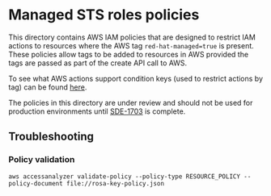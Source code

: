 # Managed STS roles policies

This directory contains AWS IAM policies that are designed to restrict IAM actions to resources where the AWS tag `red-hat-managed=true` is present. These policies allow tags to be added to resources in AWS provided the tags are passed as part of the create API call to AWS. 

To see what AWS actions support condition keys (used to restrict actions by tag) can be found [here](https://docs.aws.amazon.com/service-authorization/latest/reference/reference.html).

The policies in this directory are under review and should not be used for production environments until [SDE-1703](https://issues.redhat.com/browse/SDE-1703) is complete.

## Troubleshooting

### Policy validation

`aws accessanalyzer validate-policy --policy-type RESOURCE_POLICY --policy-document file://rosa-key-policy.json`